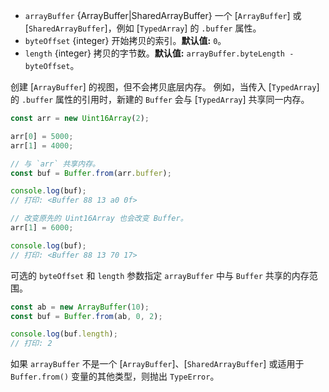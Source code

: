 <!-- YAML
added: v5.10.0
-->

* `arrayBuffer` {ArrayBuffer|SharedArrayBuffer} 一个 [`ArrayBuffer`] 或 [`SharedArrayBuffer`]，例如 [`TypedArray`] 的 `.buffer` 属性。
* `byteOffset` {integer} 开始拷贝的索引。**默认值:** `0`。
* `length` {integer} 拷贝的字节数。**默认值:** `arrayBuffer.byteLength - byteOffset`。

创建 [`ArrayBuffer`] 的视图，但不会拷贝底层内存。
例如，当传入 [`TypedArray`] 的 `.buffer` 属性的引用时，新建的 `Buffer` 会与 [`TypedArray`] 共享同一内存。

```js
const arr = new Uint16Array(2);

arr[0] = 5000;
arr[1] = 4000;

// 与 `arr` 共享内存。
const buf = Buffer.from(arr.buffer);

console.log(buf);
// 打印: <Buffer 88 13 a0 0f>

// 改变原先的 Uint16Array 也会改变 Buffer。
arr[1] = 6000;

console.log(buf);
// 打印: <Buffer 88 13 70 17>
```

可选的  `byteOffset` 和 `length` 参数指定 `arrayBuffer` 中与 `Buffer` 共享的内存范围。

```js
const ab = new ArrayBuffer(10);
const buf = Buffer.from(ab, 0, 2);

console.log(buf.length);
// 打印: 2
```

如果 `arrayBuffer` 不是一个 [`ArrayBuffer`]、[`SharedArrayBuffer`] 或适用于 `Buffer.from()` 变量的其他类型，则抛出 `TypeError`。


